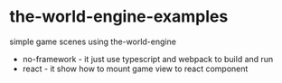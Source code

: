 # the-world-engine-examples
 simple game scenes using the-world-engine



- no-framework - it just use typescript and webpack to build and run
- react - it show how to mount game view to react component

